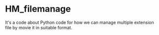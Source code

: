 # HM_filemanage
It's a code about Python code for how we can manage multiple extension file by movie it in suitable format.
